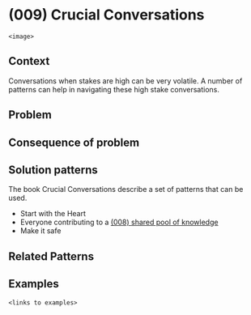# (009) Crucial Conversations

`<image>`

## Context

Conversations when stakes are high can be very volatile.  A number of patterns can help in navigating these high stake conversations.

## Problem


## Consequence of problem


## Solution patterns

The book Crucial Conversations describe a set of patterns that can be used.
* Start with the Heart
* Everyone contributing to a [(008) shared pool of knowledge](../(008)%20Shared%20pool%20of%20knowledge/(008)%20Shared%20pool%20of%20knowledge.md)
* Make it safe

## Related Patterns


## Examples


`<links to examples>`